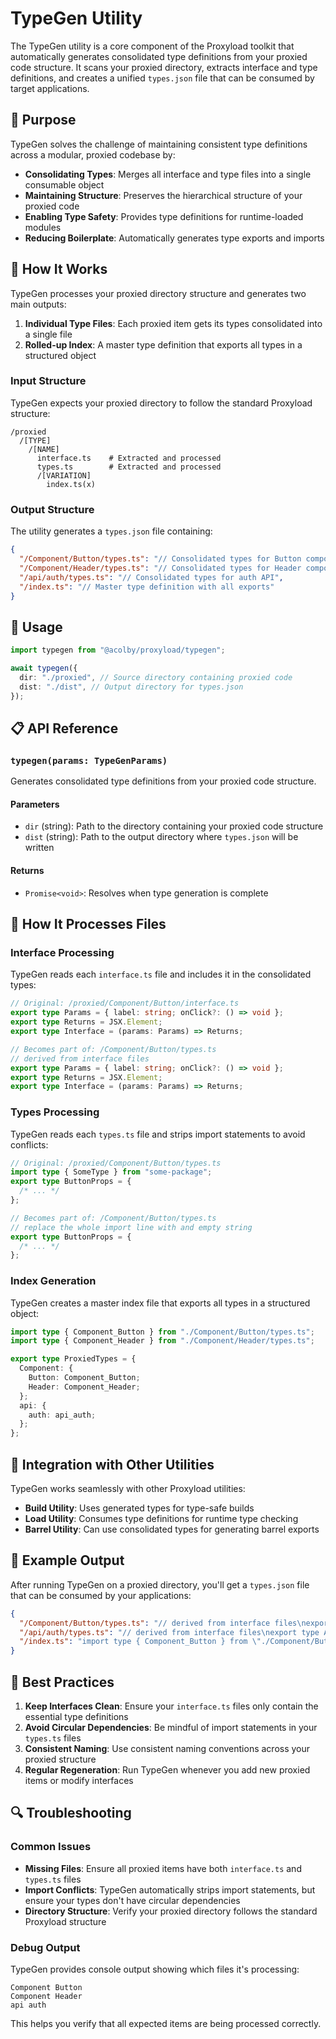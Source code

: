 # TypeGen Utility

The TypeGen utility is a core component of the Proxyload toolkit that automatically generates consolidated type definitions from your proxied code structure. It scans your proxied directory, extracts interface and type definitions, and creates a unified `types.json` file that can be consumed by target applications.

## 🎯 Purpose

TypeGen solves the challenge of maintaining consistent type definitions across a modular, proxied codebase by:

- **Consolidating Types**: Merges all interface and type files into a single consumable object
- **Maintaining Structure**: Preserves the hierarchical structure of your proxied code
- **Enabling Type Safety**: Provides type definitions for runtime-loaded modules
- **Reducing Boilerplate**: Automatically generates type exports and imports

## 📁 How It Works

TypeGen processes your proxied directory structure and generates two main outputs:

1. **Individual Type Files**: Each proxied item gets its types consolidated into a single file
2. **Rolled-up Index**: A master type definition that exports all types in a structured object

### Input Structure

TypeGen expects your proxied directory to follow the standard Proxyload structure:

```
/proxied
  /[TYPE]
    /[NAME]
      interface.ts    # Extracted and processed
      types.ts        # Extracted and processed
      /[VARIATION]
        index.ts(x)
```

### Output Structure

The utility generates a `types.json` file containing:

```json
{
  "/Component/Button/types.ts": "// Consolidated types for Button component",
  "/Component/Header/types.ts": "// Consolidated types for Header component",
  "/api/auth/types.ts": "// Consolidated types for auth API",
  "/index.ts": "// Master type definition with all exports"
}
```

## 🚀 Usage

```typescript
import typegen from "@acolby/proxyload/typegen";

await typegen({
  dir: "./proxied", // Source directory containing proxied code
  dist: "./dist", // Output directory for types.json
});
```

## 📋 API Reference

### `typegen(params: TypeGenParams)`

Generates consolidated type definitions from your proxied code structure.

#### Parameters

- `dir` (string): Path to the directory containing your proxied code structure
- `dist` (string): Path to the output directory where `types.json` will be written

#### Returns

- `Promise<void>`: Resolves when type generation is complete

## 🔧 How It Processes Files

### Interface Processing

TypeGen reads each `interface.ts` file and includes it in the consolidated types:

```typescript
// Original: /proxied/Component/Button/interface.ts
export type Params = { label: string; onClick?: () => void };
export type Returns = JSX.Element;
export type Interface = (params: Params) => Returns;

// Becomes part of: /Component/Button/types.ts
// derived from interface files
export type Params = { label: string; onClick?: () => void };
export type Returns = JSX.Element;
export type Interface = (params: Params) => Returns;
```

### Types Processing

TypeGen reads each `types.ts` file and strips import statements to avoid conflicts:

```typescript
// Original: /proxied/Component/Button/types.ts
import type { SomeType } from "some-package";
export type ButtonProps = {
  /* ... */
};

// Becomes part of: /Component/Button/types.ts
// replace the whole import line with and empty string
export type ButtonProps = {
  /* ... */
};
```

### Index Generation

TypeGen creates a master index file that exports all types in a structured object:

```typescript
import type { Component_Button } from "./Component/Button/types.ts";
import type { Component_Header } from "./Component/Header/types.ts";

export type ProxiedTypes = {
  Component: {
    Button: Component_Button;
    Header: Component_Header;
  };
  api: {
    auth: api_auth;
  };
};
```

## 🔗 Integration with Other Utilities

TypeGen works seamlessly with other Proxyload utilities:

- **Build Utility**: Uses generated types for type-safe builds
- **Load Utility**: Consumes type definitions for runtime type checking
- **Barrel Utility**: Can use consolidated types for generating barrel exports

## 📝 Example Output

After running TypeGen on a proxied directory, you'll get a `types.json` file that can be consumed by your applications:

```json
{
  "/Component/Button/types.ts": "// derived from interface files\nexport type Params = { label: string; onClick?: () => void; };\nexport type Returns = JSX.Element;\nexport type Interface = (params: Params) => Returns;\n\nexport type ButtonProps = { /* ... */ };",
  "/api/auth/types.ts": "// derived from interface files\nexport type AuthParams = { /* ... */ };\nexport type AuthReturns = { /* ... */ };\nexport type AuthInterface = (params: AuthParams) => AuthReturns;\n\nexport type AuthConfig = { /* ... */ };",
  "/index.ts": "import type { Component_Button } from \"./Component/Button/types.ts\";\nimport type { api_auth } from \"./api/auth/types.ts\";\n\nexport type ProxiedTypes = {\n  Component: {\n    Button: Component_Button;\n  },\n  api: {\n    auth: api_auth;\n  },\n};"
}
```

## 🎯 Best Practices

1. **Keep Interfaces Clean**: Ensure your `interface.ts` files only contain the essential type definitions
2. **Avoid Circular Dependencies**: Be mindful of import statements in your `types.ts` files
3. **Consistent Naming**: Use consistent naming conventions across your proxied structure
4. **Regular Regeneration**: Run TypeGen whenever you add new proxied items or modify interfaces

## 🔍 Troubleshooting

### Common Issues

- **Missing Files**: Ensure all proxied items have both `interface.ts` and `types.ts` files
- **Import Conflicts**: TypeGen automatically strips import statements, but ensure your types don't have circular dependencies
- **Directory Structure**: Verify your proxied directory follows the standard Proxyload structure

### Debug Output

TypeGen provides console output showing which files it's processing:

```
Component Button
Component Header
api auth
```

This helps you verify that all expected items are being processed correctly.
